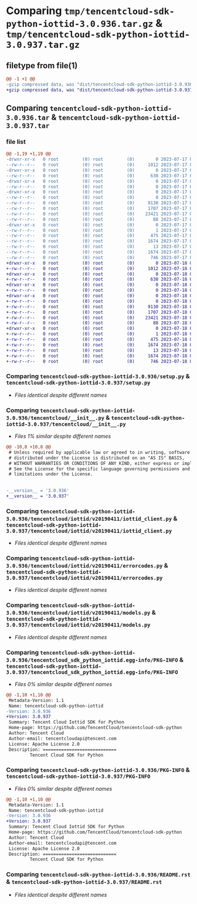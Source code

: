# Comparing `tmp/tencentcloud-sdk-python-iottid-3.0.936.tar.gz` & `tmp/tencentcloud-sdk-python-iottid-3.0.937.tar.gz`

## filetype from file(1)

```diff
@@ -1 +1 @@
-gzip compressed data, was "dist/tencentcloud-sdk-python-iottid-3.0.936.tar", last modified: Mon Jul 17 00:27:04 2023, max compression
+gzip compressed data, was "dist/tencentcloud-sdk-python-iottid-3.0.937.tar", last modified: Tue Jul 18 00:25:54 2023, max compression
```

## Comparing `tencentcloud-sdk-python-iottid-3.0.936.tar` & `tencentcloud-sdk-python-iottid-3.0.937.tar`

### file list

```diff
@@ -1,19 +1,19 @@
-drwxr-xr-x   0 root         (0) root         (0)        0 2023-07-17 00:27:04.000000 tencentcloud-sdk-python-iottid-3.0.936/
--rw-r--r--   0 root         (0) root         (0)     1012 2023-07-17 00:27:04.000000 tencentcloud-sdk-python-iottid-3.0.936/setup.py
-drwxr-xr-x   0 root         (0) root         (0)        0 2023-07-17 00:27:04.000000 tencentcloud-sdk-python-iottid-3.0.936/tencentcloud/
--rw-r--r--   0 root         (0) root         (0)      630 2023-07-17 00:27:04.000000 tencentcloud-sdk-python-iottid-3.0.936/tencentcloud/__init__.py
-drwxr-xr-x   0 root         (0) root         (0)        0 2023-07-17 00:27:04.000000 tencentcloud-sdk-python-iottid-3.0.936/tencentcloud/iottid/
--rw-r--r--   0 root         (0) root         (0)        0 2023-07-17 00:27:04.000000 tencentcloud-sdk-python-iottid-3.0.936/tencentcloud/iottid/__init__.py
-drwxr-xr-x   0 root         (0) root         (0)        0 2023-07-17 00:27:04.000000 tencentcloud-sdk-python-iottid-3.0.936/tencentcloud/iottid/v20190411/
--rw-r--r--   0 root         (0) root         (0)        0 2023-07-17 00:27:04.000000 tencentcloud-sdk-python-iottid-3.0.936/tencentcloud/iottid/v20190411/__init__.py
--rw-r--r--   0 root         (0) root         (0)     9130 2023-07-17 00:27:04.000000 tencentcloud-sdk-python-iottid-3.0.936/tencentcloud/iottid/v20190411/iottid_client.py
--rw-r--r--   0 root         (0) root         (0)     1707 2023-07-17 00:27:04.000000 tencentcloud-sdk-python-iottid-3.0.936/tencentcloud/iottid/v20190411/errorcodes.py
--rw-r--r--   0 root         (0) root         (0)    23421 2023-07-17 00:27:04.000000 tencentcloud-sdk-python-iottid-3.0.936/tencentcloud/iottid/v20190411/models.py
--rw-r--r--   0 root         (0) root         (0)       88 2023-07-17 00:27:04.000000 tencentcloud-sdk-python-iottid-3.0.936/setup.cfg
-drwxr-xr-x   0 root         (0) root         (0)        0 2023-07-17 00:27:04.000000 tencentcloud-sdk-python-iottid-3.0.936/tencentcloud_sdk_python_iottid.egg-info/
--rw-r--r--   0 root         (0) root         (0)        1 2023-07-17 00:27:04.000000 tencentcloud-sdk-python-iottid-3.0.936/tencentcloud_sdk_python_iottid.egg-info/dependency_links.txt
--rw-r--r--   0 root         (0) root         (0)      475 2023-07-17 00:27:04.000000 tencentcloud-sdk-python-iottid-3.0.936/tencentcloud_sdk_python_iottid.egg-info/SOURCES.txt
--rw-r--r--   0 root         (0) root         (0)     1674 2023-07-17 00:27:04.000000 tencentcloud-sdk-python-iottid-3.0.936/tencentcloud_sdk_python_iottid.egg-info/PKG-INFO
--rw-r--r--   0 root         (0) root         (0)       13 2023-07-17 00:27:04.000000 tencentcloud-sdk-python-iottid-3.0.936/tencentcloud_sdk_python_iottid.egg-info/top_level.txt
--rw-r--r--   0 root         (0) root         (0)     1674 2023-07-17 00:27:04.000000 tencentcloud-sdk-python-iottid-3.0.936/PKG-INFO
--rw-r--r--   0 root         (0) root         (0)      746 2023-07-17 00:27:04.000000 tencentcloud-sdk-python-iottid-3.0.936/README.rst
+drwxr-xr-x   0 root         (0) root         (0)        0 2023-07-18 00:25:54.000000 tencentcloud-sdk-python-iottid-3.0.937/
+-rw-r--r--   0 root         (0) root         (0)     1012 2023-07-18 00:25:54.000000 tencentcloud-sdk-python-iottid-3.0.937/setup.py
+drwxr-xr-x   0 root         (0) root         (0)        0 2023-07-18 00:25:54.000000 tencentcloud-sdk-python-iottid-3.0.937/tencentcloud/
+-rw-r--r--   0 root         (0) root         (0)      630 2023-07-18 00:25:54.000000 tencentcloud-sdk-python-iottid-3.0.937/tencentcloud/__init__.py
+drwxr-xr-x   0 root         (0) root         (0)        0 2023-07-18 00:25:54.000000 tencentcloud-sdk-python-iottid-3.0.937/tencentcloud/iottid/
+-rw-r--r--   0 root         (0) root         (0)        0 2023-07-18 00:25:54.000000 tencentcloud-sdk-python-iottid-3.0.937/tencentcloud/iottid/__init__.py
+drwxr-xr-x   0 root         (0) root         (0)        0 2023-07-18 00:25:54.000000 tencentcloud-sdk-python-iottid-3.0.937/tencentcloud/iottid/v20190411/
+-rw-r--r--   0 root         (0) root         (0)        0 2023-07-18 00:25:54.000000 tencentcloud-sdk-python-iottid-3.0.937/tencentcloud/iottid/v20190411/__init__.py
+-rw-r--r--   0 root         (0) root         (0)     9130 2023-07-18 00:25:54.000000 tencentcloud-sdk-python-iottid-3.0.937/tencentcloud/iottid/v20190411/iottid_client.py
+-rw-r--r--   0 root         (0) root         (0)     1707 2023-07-18 00:25:54.000000 tencentcloud-sdk-python-iottid-3.0.937/tencentcloud/iottid/v20190411/errorcodes.py
+-rw-r--r--   0 root         (0) root         (0)    23421 2023-07-18 00:25:54.000000 tencentcloud-sdk-python-iottid-3.0.937/tencentcloud/iottid/v20190411/models.py
+-rw-r--r--   0 root         (0) root         (0)       88 2023-07-18 00:25:54.000000 tencentcloud-sdk-python-iottid-3.0.937/setup.cfg
+drwxr-xr-x   0 root         (0) root         (0)        0 2023-07-18 00:25:54.000000 tencentcloud-sdk-python-iottid-3.0.937/tencentcloud_sdk_python_iottid.egg-info/
+-rw-r--r--   0 root         (0) root         (0)        1 2023-07-18 00:25:54.000000 tencentcloud-sdk-python-iottid-3.0.937/tencentcloud_sdk_python_iottid.egg-info/dependency_links.txt
+-rw-r--r--   0 root         (0) root         (0)      475 2023-07-18 00:25:54.000000 tencentcloud-sdk-python-iottid-3.0.937/tencentcloud_sdk_python_iottid.egg-info/SOURCES.txt
+-rw-r--r--   0 root         (0) root         (0)     1674 2023-07-18 00:25:54.000000 tencentcloud-sdk-python-iottid-3.0.937/tencentcloud_sdk_python_iottid.egg-info/PKG-INFO
+-rw-r--r--   0 root         (0) root         (0)       13 2023-07-18 00:25:54.000000 tencentcloud-sdk-python-iottid-3.0.937/tencentcloud_sdk_python_iottid.egg-info/top_level.txt
+-rw-r--r--   0 root         (0) root         (0)     1674 2023-07-18 00:25:54.000000 tencentcloud-sdk-python-iottid-3.0.937/PKG-INFO
+-rw-r--r--   0 root         (0) root         (0)      746 2023-07-18 00:25:54.000000 tencentcloud-sdk-python-iottid-3.0.937/README.rst
```

### Comparing `tencentcloud-sdk-python-iottid-3.0.936/setup.py` & `tencentcloud-sdk-python-iottid-3.0.937/setup.py`

 * *Files identical despite different names*

### Comparing `tencentcloud-sdk-python-iottid-3.0.936/tencentcloud/__init__.py` & `tencentcloud-sdk-python-iottid-3.0.937/tencentcloud/__init__.py`

 * *Files 1% similar despite different names*

```diff
@@ -10,8 +10,8 @@
 # Unless required by applicable law or agreed to in writing, software
 # distributed under the License is distributed on an "AS IS" BASIS,
 # WITHOUT WARRANTIES OR CONDITIONS OF ANY KIND, either express or implied.
 # See the License for the specific language governing permissions and
 # limitations under the License.
 
 
-__version__ = '3.0.936'
+__version__ = '3.0.937'
```

### Comparing `tencentcloud-sdk-python-iottid-3.0.936/tencentcloud/iottid/v20190411/iottid_client.py` & `tencentcloud-sdk-python-iottid-3.0.937/tencentcloud/iottid/v20190411/iottid_client.py`

 * *Files identical despite different names*

### Comparing `tencentcloud-sdk-python-iottid-3.0.936/tencentcloud/iottid/v20190411/errorcodes.py` & `tencentcloud-sdk-python-iottid-3.0.937/tencentcloud/iottid/v20190411/errorcodes.py`

 * *Files identical despite different names*

### Comparing `tencentcloud-sdk-python-iottid-3.0.936/tencentcloud/iottid/v20190411/models.py` & `tencentcloud-sdk-python-iottid-3.0.937/tencentcloud/iottid/v20190411/models.py`

 * *Files identical despite different names*

### Comparing `tencentcloud-sdk-python-iottid-3.0.936/tencentcloud_sdk_python_iottid.egg-info/PKG-INFO` & `tencentcloud-sdk-python-iottid-3.0.937/tencentcloud_sdk_python_iottid.egg-info/PKG-INFO`

 * *Files 0% similar despite different names*

```diff
@@ -1,10 +1,10 @@
 Metadata-Version: 1.1
 Name: tencentcloud-sdk-python-iottid
-Version: 3.0.936
+Version: 3.0.937
 Summary: Tencent Cloud Iottid SDK for Python
 Home-page: https://github.com/TencentCloud/tencentcloud-sdk-python
 Author: Tencent Cloud
 Author-email: tencentcloudapi@tencent.com
 License: Apache License 2.0
 Description: ============================
         Tencent Cloud SDK for Python
```

### Comparing `tencentcloud-sdk-python-iottid-3.0.936/PKG-INFO` & `tencentcloud-sdk-python-iottid-3.0.937/PKG-INFO`

 * *Files 0% similar despite different names*

```diff
@@ -1,10 +1,10 @@
 Metadata-Version: 1.1
 Name: tencentcloud-sdk-python-iottid
-Version: 3.0.936
+Version: 3.0.937
 Summary: Tencent Cloud Iottid SDK for Python
 Home-page: https://github.com/TencentCloud/tencentcloud-sdk-python
 Author: Tencent Cloud
 Author-email: tencentcloudapi@tencent.com
 License: Apache License 2.0
 Description: ============================
         Tencent Cloud SDK for Python
```

### Comparing `tencentcloud-sdk-python-iottid-3.0.936/README.rst` & `tencentcloud-sdk-python-iottid-3.0.937/README.rst`

 * *Files identical despite different names*

